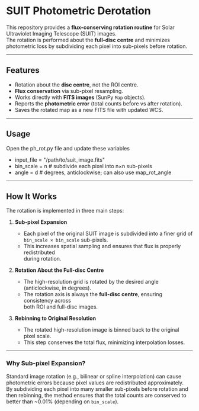 # SUIT Photometric Derotation

This repository provides a **flux-conserving rotation routine** for Solar Ultraviolet Imaging Telescope (SUIT) images.  
The rotation is performed about the **full-disc centre** and minimizes photometric loss by subdividing each pixel into sub-pixels before rotation.

---

## Features

- Rotation about the **disc centre**, not the ROI centre.  
- **Flux conservation** via sub-pixel resampling.  
- Works directly with **FITS images** (SunPy `Map` objects).  
- Reports the **photometric error** (total counts before vs after rotation).  
- Saves the rotated map as a new FITS file with updated WCS.
---
## Usage
Open the ph_rot.py file and update these variables
- input_file = "/path/to/suit_image.fits"
- bin_scale = n   # subdivide each pixel into n×n sub-pixels
- angle = d       # degrees, anticlockwise; can also use map_rot_angle
---

## How It Works

The rotation is implemented in three main steps:

1. **Sub-pixel Expansion**  
   - Each pixel of the original SUIT image is subdivided into a finer grid of  
     `bin_scale × bin_scale` sub-pixels.  
   - This increases spatial sampling and ensures that flux is properly redistributed  
     during rotation.

2. **Rotation About the Full-disc Centre**  
   - The high-resolution grid is rotated by the desired angle (anticlockwise, in degrees).  
   - The rotation axis is always the **full-disc centre**, ensuring consistency across  
     both ROI and full-disc images.

3. **Rebinning to Original Resolution**  
   - The rotated high-resolution image is binned back to the original  
     pixel scale.  
   - This step conserves the total flux, minimizing interpolation losses.



---

### Why Sub-pixel Expansion?
Standard image rotation (e.g., bilinear or spline interpolation) can cause  
photometric errors because pixel values are redistributed approximately.  
By subdividing each pixel into many smaller sub-pixels before rotation and  
then rebinning, the method ensures that the total counts are conserved to  
better than ~0.01% (depending on `bin_scale`).




